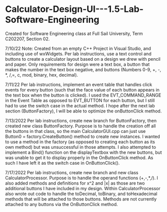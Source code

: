 # Calculator-Design-UI---1.5-Lab-Software-Engineering

Created for Software Engineering class at Full Sail University, Term C202207, Section 02. 

7/10/22 Note: Created from an empty C++ Project in Visual Studio, and including use of wxWidgets. Per lab instructions, use a text control and buttons to create a calculator layout based on a design we drew with pencil and paper. Only requirements for design were a text box, a button that makes the number in the text box negative, and buttons (Numbers 0-9, +, -, *, /,=, c, mod, binary, hex, decimal).

7/11/22 Per lab instructions, implement an event table that handles click events for every button (such that the face value of each button appears in the text box when the button is clicked). I used the EVT_COMMAND_RANGE in the Event Table as opposed to EVT_BUTTON for each button, but I still had to use the switch case in the actual method. I hope after the next lab section (ButtonFactory), I will be able to optimize the onButtonClick method.

7/13/2022 Per lab instructions, create new branch for ButtonFactory, then created new class ButtonFactory. Purpose is to handle the creation off all the buttons in that class, so the main CalculatorGUI.cpp can just use Button0 = factory.CreateButton() method to create new instances. I wanted to use a method in the factory (as opposed to creating each button as its own method) but was unsuccessful in those attempts. I also attempted to implement a Bind() function on the displayTextbox with the new buttons, but was unable to get it to display properly in the OnButtonClick method. As such I have left it as the switch case in OnButtonClick().

7/17/2022 Per lab instructions, create new branch and new class CalculatorProcessor. Purpose is to handle the operand functions (+,-,*,/). I also added methods and definitions for x^2 and |x| as those are two additional buttons I have included in my design. Within CalculatorProcessor also wrote out code to handle the toDecimal, toBinary, and toHexadecimal methods that will be attached to those buttons. Methods are not currently attached to any buttons via the OnButtonClick method.
